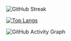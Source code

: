 ![GitHub Streak](https://github-readme-streak-stats.herokuapp.com/?user=Armaghan-Bashir-ch&theme=Nord)

[![Top Langs](https://github-readme-stats.vercel.app/api/top-langs/?username=Armaghan-Bashir-ch&theme=tokyonight)](https://github.com/Armaghan-Bashir-ch/github-readme-stats)

![GitHub Activity Graph](https://github-readme-activity-graph.vercel.app/graph?username=Armaghan-Bashir-ch&theme=Nord)
